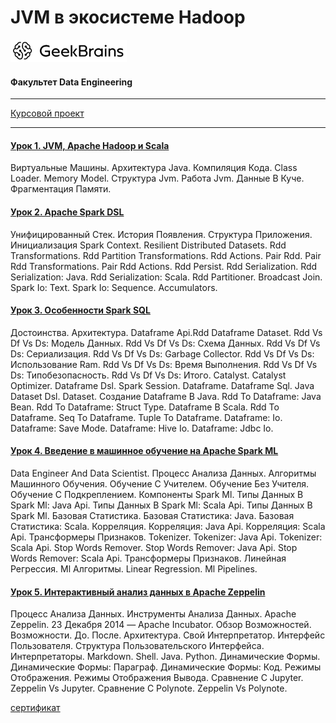 # JVM в экосистеме Hadoop
![](logo.png)
#### Факультет Data Engineering
____
[Курсовой проект](https://github.com/TolstikovIgor/JVM-Hadoop/tree/main/lesson5)
___
#### [Урок 1. JVM, Apache Hadoop и Scala](https://github.com/TolstikovIgor/JVM-Hadoop/tree/main/lesson1)
Виртуальные Машины. Архитектура Java. Компиляция Кода. Class Loader. Memory Model. Структура Jvm. Работа Jvm. Данные В Куче. Фрагментация Памяти. 

#### [Урок 2. Apache Spark DSL](https://github.com/TolstikovIgor/JVM-Hadoop/tree/main/lesson2)
Унифицированный Стек. История Появления. Структура Приложения. Инициализация Spark Context. Resilient Distributed Datasets. Rdd Transformations. Rdd Partition Transformations. Rdd Actions. Pair Rdd. Pair Rdd Transformations. Pair Rdd Actions. Rdd Persist. Rdd Serialization. Rdd Serialization: Java. Rdd Serialization: Scala. Rdd Partitioner. Broadcast Join. Spark Io: Text. Spark Io: Sequence. Accumulators. 

#### [Урок 3. Особенности Spark SQL](https://github.com/TolstikovIgor/JVM-Hadoop/tree/main/lesson3)
Достоинства. Архитектура. Dataframe Api.Rdd Dataframe Dataset. Rdd Vs Df Vs Ds: Модель Данных. Rdd Vs Df Vs Ds: Схема Данных. Rdd Vs Df Vs Ds: Сериализация. Rdd Vs Df Vs Ds: Garbage Collector. Rdd Vs Df Vs Ds: Использование Ram. Rdd Vs Df Vs Ds: Время Выполнения. Rdd Vs Df Vs Ds: Типобезопасность. Rdd Vs Df Vs Ds: Итого. Catalyst. Catalyst Optimizer. Dataframe Dsl. Spark Session. Dataframe. Dataframe Sql. Java Dataset Dsl. Dataset. Создание Dataframe В Java. Rdd To Dataframe: Java Bean. Rdd To Dataframe: Struct Type. Dataframe В Scala. Rdd To Dataframe. Seq To Dataframe. Tuple To Dataframe. Dataframe: Io. Dataframe: Save Mode. Dataframe: Hive Io. Dataframe: Jdbc Io.
 
#### [Урок 4. Введение в машинное обучение на Apache Spark ML](https://github.com/TolstikovIgor/JVM-Hadoop/tree/main/lesson4)
Data Engineer And Data Scientist. Процесс Анализа Данных. Алгоритмы Машинного Обучения. Обучение С Учителем. Обучение Без Учителя. Обучение С Подкреплением. Компоненты Spark Ml. Типы Данных В Spark Ml: Java Api. Типы Данных В Spark Ml: Scala Api. Типы Данных В Spark Ml. Базовая Статистика. Базовая Статистика: Java. Базовая Статистика: Scala. Корреляция. Корреляция: Java Api. Корреляция: Scala Api. Трансформеры Признаков. Tokenizer. Tokenizer: Java Api. Tokenizer: Scala Api. Stop Words Remover. Stop Words Remover: Java Api. Stop Words Remover: Scala Api. Трансформеры Признаков. Линейная Регрессия. Ml Алгоритмы. Linear Regression. Ml Pipelines. 

#### [Урок 5. Интерактивный анализ данных в Apache Zeppelin](https://github.com/TolstikovIgor/JVM-Hadoop/tree/main/lesson5)
Процесс Анализа Данных. Инструменты Анализа Данных. Apache Zeppelin. 23 Декабря 2014 — Apache Incubator. Обзор Возможностей. Возможности. До. После. Архитектура. Свой Интерпретатор. Интерфейс Пользователя. Структура Пользовательского Интерфейса. Интерпретаторы. Markdown. Shell. Java. Python. Динамические Формы. Динамические Формы: Параграф. Динамические Формы: Код. Режимы Отображения. Режимы Отображения Вывода. Сравнение С Jupyter. Zeppelin Vs Jupyter. Сравнение С Polynote. Zeppelin Vs Polynote. 

[сертификат](https://gb.ru/go/NIysEp)
